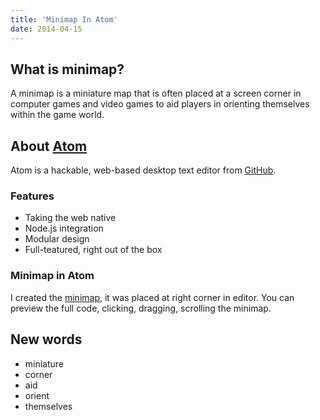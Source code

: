 ```yaml
---
title: 'Minimap In Atom'
date: 2014-04-15
---
```


## What is minimap?

A minimap is a miniature map that is often placed at a screen corner in
computer games and video games to aid players in orienting themselves within
the game world.


## About [Atom][]

Atom is a hackable, web-based desktop text editor from [GitHub][].


### Features

* Taking the web native
* Node.js integration
* Modular design
* Full-teatured, right out of the box


### Minimap in Atom

I created the [minimap][], it was placed at right corner in editor.
You can preview the full code, clicking, dragging, scrolling the minimap.


## New words
* miniature
* corner
* aid
* orient
* themselves

[minimap]: https://github.com/fundon/atom-minimap
[Atom]: https://atom.io
[GitHub]: https://github.com
